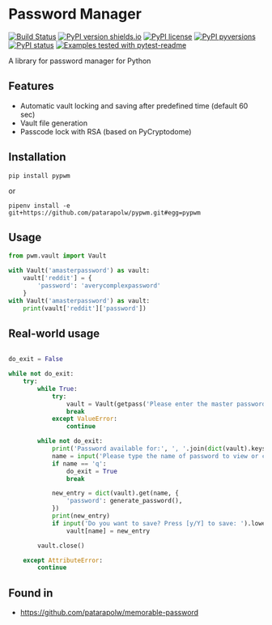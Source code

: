 # Password Manager

[![Build Status](https://travis-ci.org/patarapolw/pypwm.svg?branch=master)](https://travis-ci.org/patarapolw/pypwm)
[![PyPI version shields.io](https://img.shields.io/pypi/v/pypwm.svg)](https://pypi.python.org/pypi/pypwm/)
[![PyPI license](https://img.shields.io/pypi/l/pypwm.svg)](https://pypi.python.org/pypi/pypvm/)
[![PyPI pyversions](https://img.shields.io/pypi/pyversions/pypwm.svg)](https://pypi.python.org/pypi/pypwm/)
[![PyPI status](https://img.shields.io/pypi/status/pypwm.svg)](https://pypi.python.org/pypi/pypwm/)
[![Examples tested with pytest-readme](http://img.shields.io/badge/readme-tested-brightgreen.svg)](https://github.com/boxed/pytest-readme)

A library for password manager for Python

## Features

- Automatic vault locking and saving after predefined time (default 60 sec)
- Vault file generation
- Passcode lock with RSA (based on PyCryptodome)


## Installation

```commandline
pip install pypwm
```
or
```commandline
pipenv install -e git+https://github.com/patarapolw/pypwm.git#egg=pypwm
```

## Usage

```python
from pwm.vault import Vault

with Vault('amasterpassword') as vault:
    vault['reddit'] = {
        'password': 'averycomplexpassword'
    }
with Vault('amasterpassword') as vault:
    print(vault['reddit']['password'])
```

## Real-world usage

```python

do_exit = False

while not do_exit:
    try:
        while True:
            try:
                vault = Vault(getpass('Please enter the master password : '))
                break
            except ValueError:
                continue

        while not do_exit:
            print('Password available for:', ', '.join(dict(vault).keys()))
            name = input('Please type the name of password to view or create a new one, or press q to exit. : ')
            if name == 'q':
                do_exit = True
                break

            new_entry = dict(vault).get(name, {
                'password': generate_password(),
            })
            print(new_entry)
            if input('Do you want to save? Press [y/Y] to save: ').lower() == 'y':
                vault[name] = new_entry

        vault.close()

    except AttributeError:
        continue
```

## Found in

- https://github.com/patarapolw/memorable-password
